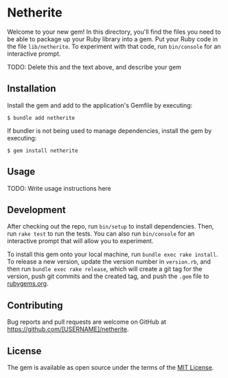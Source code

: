 # Netherite

Welcome to your new gem! In this directory, you'll find the files you need to be able to package up your Ruby library into a gem. Put your Ruby code in the file `lib/netherite`. To experiment with that code, run `bin/console` for an interactive prompt.

TODO: Delete this and the text above, and describe your gem

## Installation

Install the gem and add to the application's Gemfile by executing:

    $ bundle add netherite

If bundler is not being used to manage dependencies, install the gem by executing:

    $ gem install netherite

## Usage

TODO: Write usage instructions here

## Development

After checking out the repo, run `bin/setup` to install dependencies. Then, run `rake test` to run the tests. You can also run `bin/console` for an interactive prompt that will allow you to experiment.

To install this gem onto your local machine, run `bundle exec rake install`. To release a new version, update the version number in `version.rb`, and then run `bundle exec rake release`, which will create a git tag for the version, push git commits and the created tag, and push the `.gem` file to [rubygems.org](https://rubygems.org).

## Contributing

Bug reports and pull requests are welcome on GitHub at https://github.com/[USERNAME]/netherite.

## License

The gem is available as open source under the terms of the [MIT License](https://opensource.org/licenses/MIT).
